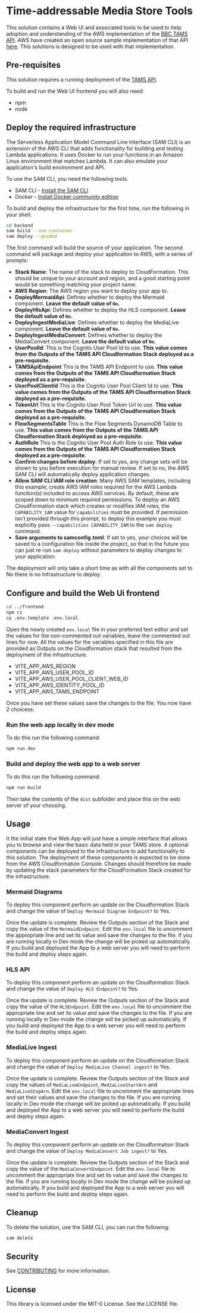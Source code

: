 # Time-addressable Media Store Tools

This solution contains a Web UI and associated tools to be used to help adoption and understanding of the AWS implementation of the [BBC TAMS API](https://github.com/bbc/tams). AWS have created an open source sample implementation of that API [here](https://github.com/awslabs/time-addressable-media-store).  This solutions is designed to be used with that implementation.

## Pre-requisites

This solution requires a running deployment of the [TAMS API](https://github.com/awslabs/time-addressable-media-store).

To build and run the Web UI frontend you will also need:

- npm
- node

## Deploy the required infrastructure

The Serverless Application Model Command Line Interface (SAM CLI) is an extension of the AWS CLI that adds functionality for building and testing Lambda applications. It uses Docker to run your functions in an Amazon Linux environment that matches Lambda. It can also emulate your application's build environment and API.

To use the SAM CLI, you need the following tools.

- SAM CLI - [Install the SAM CLI](https://docs.aws.amazon.com/serverless-application-model/latest/developerguide/serverless-sam-cli-install.html)
- Docker - [Install Docker community edition](https://hub.docker.com/search/?type=edition&offering=community)

To build and deploy the infrastructure for the first time, run the following in your shell:

```bash
cd backend
sam build --use-container
sam deploy --guided
```

The first command will build the source of your application. The second command will package and deploy your application to AWS, with a series of prompts:

- **Stack Name**: The name of the stack to deploy to CloudFormation. This should be unique to your account and region, and a good starting point would be something matching your project name.
- **AWS Region**: The AWS region you want to deploy your app to.
- **DeployMermaidApi**: Defines whether to deploy the Mermaid component. **Leave the default value of `No`.**
- **DeployHlsApi**: Defines whether to deploy the HLS component. **Leave the default value of `No`.**
- **DeployIngestMediaLive**: Defines whether to deploy the MediaLive component. **Leave the default value of `No`.**
- **DeployIngestMediaConvert**: Defines whether to deploy the MediaConvert component. **Leave the default value of `No`.**
- **UserPoolId**: This is the Cognito User Pool Id to use. **This value comes from the Outputs of the TAMS API Cloudformation Stack deployed as a pre-requisite.**
- **TAMSApiEndpoint** This is the TAMS API Endpoint to use. **This value comes from the Outputs of the TAMS API Cloudformation Stack deployed as a pre-requisite.**
- **UserPoolClientId** This is the Cognito User Pool Client Id to use. **This value comes from the Outputs of the TAMS API Cloudformation Stack deployed as a pre-requisite.**
- **TokenUrl** This is the Cognito User Pool Token Url to use. **This value comes from the Outputs of the TAMS API Cloudformation Stack deployed as a pre-requisite.**
- **FlowSegmentsTable** This is the Flow Segments DynamoDB Table to use. **This value comes from the Outputs of the TAMS API Cloudformation Stack deployed as a pre-requisite.**
- **AuthRole** This is the Cognito User Pool Auth Role to use. **This value comes from the Outputs of the TAMS API Cloudformation Stack deployed as a pre-requisite.**
- **Confirm changes before deploy**: If set to yes, any change sets will be shown to you before execution for manual review. If set to no, the AWS SAM CLI will automatically deploy application changes.
- **Allow SAM CLI IAM role creation**: Many AWS SAM templates, including this example, create AWS IAM roles required for the AWS Lambda function(s) included to access AWS services. By default, these are scoped down to minimum required permissions. To deploy an AWS CloudFormation stack which creates or modifies IAM roles, the `CAPABILITY_IAM` value for `capabilities` must be provided. If permission isn't provided through this prompt, to deploy this example you must explicitly pass `--capabilities CAPABILITY_IAM` to the `sam deploy` command.
- **Save arguments to samconfig.toml**: If set to yes, your choices will be saved to a configuration file inside the project, so that in the future you can just re-run `sam deploy` without parameters to deploy changes to your application.

The deployment will only take a short time as with all the components set to No there is no Infrastructure to deploy.

## Configure and build the Web Ui frontend

```bash
cd ../frontend
npm ci
cp .env.template .env.local
```

Open the newly created `env.local` file in your preferred text editor and set the values for the non-commented out variables, leave the commented out lines for now. All the values for the variables specified in this file are provided as Outputs on the Cloudformation stack that resulted from the deployment of the infrastructure.

- VITE_APP_AWS_REGION
- VITE_APP_AWS_USER_POOL_ID
- VITE_APP_AWS_USER_POOL_CLIENT_WEB_ID
- VITE_APP_AWS_IDENTITY_POOL_ID
- VITE_APP_AWS_TAMS_ENDPOINT

Once you have set these values save the changes to the file. You now have 2 choicess:

### Run the web app locally in dev mode

To do this run the following command:

```bash
npm run dev
```

### Build and deploy the web app to a web server

To do this run the following command:

```bash
npm run build
```

Then take the contents of the `dist` subfolder and place this on the web server of your choosing.

## Usage

It the initial state thw Web App will just have a simple interface that allows you to browse and view the basic data held in your TAMS store. 4 optional components can be deployed to the infrastructure to add functionality to this solution. The deployment of these components is expected to be done from the AWS Cloudformation Console. Changes should therefore be made by updating the stack parameters for the CloudFormation Stack created for the infrastructure.

### Mermaid Diagrams

To deploy this component perform an update on the Cloudformation Stack and change the value of `Deploy Mermaid Diagram Endpoint?` to Yes.

Once the update is complete. Review the Outputs section of the Stack and copy the value of the `MermaidEndpoint`. Edit the `env.local` file to uncomment the appropriate line and set its value and save the changes to the file. If you are running locally in Dev mode the change will be picked up automatically. If you build and deployed the App to a web server you will need to perform the build and deploy steps again.

### HLS API

To deploy this component perform an update on the Cloudformation Stack and change the value of `Deploy HLS Endpoint?` to Yes.

Once the update is complete. Review the Outputs section of the Stack and copy the value of the `HLSEndpoint`. Edit the `env.local` file to uncomment the appropriate line and set its value and save the changes to the file. If you are running locally in Dev mode the change will be picked up automatically. If you build and deployed the App to a web server you will need to perform the build and deploy steps again.

### MediaLive Ingest

To deploy this component perform an update on the Cloudformation Stack and change the value of `Deploy MediaLive Channel ingest?` to Yes.

Once the update is complete. Review the Outputs section of the Stack and copy the values of `MediaLiveEndpoint`, `MediaLiveStartArn` and `MediaLiveStopArn`. Edit the `env.local` file to uncomment the appropriate lines and set their values and save the changes to the file. If you are running locally in Dev mode the change will be picked up automatically. If you build and deployed the App to a web server you will need to perform the build and deploy steps again.

### MediaConvert Ingest

To deploy this component perform an update on the Cloudformation Stack and change the value of `Deploy MediaConvert Job ingest?` to Yes.

Once the update is complete. Review the Outputs section of the Stack and copy the value of the `MediaConvertEndpoint`. Edit the `env.local` file to uncomment the appropriate line and set its value and save the changes to the file. If you are running locally in Dev mode the change will be picked up automatically. If you build and deployed the App to a web server you will need to perform the build and deploy steps again.

## Cleanup

To delete the solution, use the SAM CLI, you can run the following:

```bash
sam delete
```

## Security

See [CONTRIBUTING](CONTRIBUTING.md#security-issue-notifications) for more information.

## License

This library is licensed under the MIT-0 License. See the LICENSE file.
